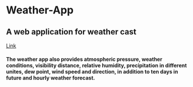 # Weather-App
<h2>A web application for weather cast</h2>
<a href="https://visionary-crepe-07528d.netlify.app//">Link</a>
<h4>
  The weather app also provides atmospheric pressure, weather conditions, visibility distance, relative humidity, precipitation in different unites, dew point, wind speed and direction, in addition to ten days in future and hourly weather forecast.
  </h4>
